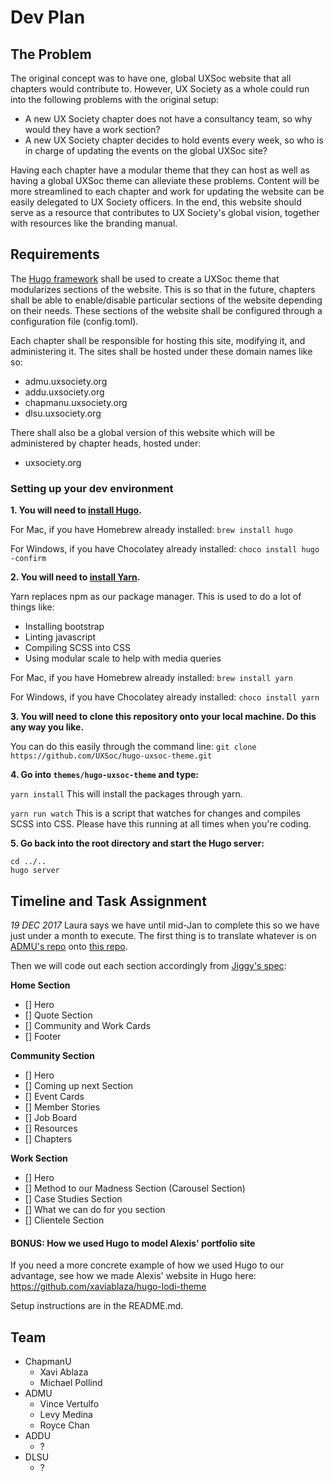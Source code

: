 # Dev Plan

## The Problem
The original concept was to have one, global UXSoc website that all chapters would contribute to.
However, UX Society as a whole could run into the following problems with the original setup:
- A new UX Society chapter does not have a consultancy team, so why would they have a work section?
- A new UX Society chapter decides to hold events every week, so who is in charge of updating the events on the global UXSoc site?

Having each chapter have a modular theme that they can host as well as having a global UXSoc theme can alleviate these problems.
Content will be more streamlined to each chapter and work for updating the website can be easily delegated to UX Society officers.
In the end, this website should serve as a resource that contributes to UX Society's global vision, together with resources like the branding manual.

## Requirements
The [Hugo framework](http://gohugo.io/) shall be used to create a UXSoc theme that modularizes sections of the website.
This is so that in the future, chapters shall be able to enable/disable particular sections of the website depending on their needs.
These sections of the website shall be configured through a configuration file (config.toml).

Each chapter shall be responsible for hosting this site, modifying it, and administering it. The sites shall be hosted under these domain names like so:
- admu.uxsociety.org
- addu.uxsociety.org
- chapmanu.uxsociety.org
- dlsu.uxsociety.org

There shall also be a global version of this website which will be administered by chapter heads, hosted under:
- uxsociety.org

### Setting up your dev environment

**1. You will need to [install Hugo](https://gohugo.io/getting-started/installing/).**

For Mac, if you have Homebrew already installed: `brew install hugo`

For Windows, if you have Chocolatey already installed: `choco install hugo -confirm`

**2. You will need to [install Yarn](https://yarnpkg.com/lang/en/docs/install/).**

Yarn replaces npm as our package manager. This is used to do a lot of things like:
- Installing bootstrap
- Linting javascript
- Compiling SCSS into CSS
- Using modular scale to help with media queries

For Mac, if you have Homebrew already installed: `brew install yarn`

For Windows, if you have Chocolatey already installed: `choco install yarn`

**3. You will need to clone this repository onto your local machine. Do this any way you like.**

You can do this easily through the command line: `git clone https://github.com/UXSoc/hugo-uxsoc-theme.git`

**4. Go into `themes/hugo-uxsoc-theme` and type:**

`yarn install`
This will install the packages through yarn.

`yarn run watch`
This is a script that watches for changes and compiles SCSS into CSS. Please have this running at all times when you're coding.

**5. Go back into the root directory and start the Hugo server:**

```
cd ../..
hugo server
```

## Timeline and Task Assignment

*19 DEC 2017*
Laura says we have until mid-Jan to complete this so we have just under a month to execute. The first thing is to translate whatever is on [ADMU's repo](https://github.com/LevyMedinaII/ux-soc-website) onto [this repo](https://github.com/UXSoc/hugo-uxsoc-theme).

Then we will code out each section accordingly from [Jiggy's spec](https://www.figma.com/file/Vf6nbxqkHCDFzFrYn2z3Ux5W/UXSoc-Website):

**Home Section**
- [] Hero
- [] Quote Section
- [] Community and Work Cards
- [] Footer

**Community Section**
- [] Hero
- [] Coming up next Section
- [] Event Cards
- [] Member Stories
- [] Job Board
- [] Resources
- [] Chapters

**Work Section**
- [] Hero
- [] Method to our Madness Section (Carousel Section)
- [] Case Studies Section
- [] What we can do for you section
- [] Clientele Section

#### BONUS: How we used Hugo to model Alexis' portfolio site

If you need a more concrete example of how we used Hugo to our advantage, see how we made Alexis' website in Hugo here: https://github.com/xaviablaza/hugo-lodi-theme

Setup instructions are in the README.md.

## Team
- ChapmanU
  - Xavi Ablaza
  - Michael Pollind
- ADMU
  - Vince Vertulfo
  - Levy Medina
  - Royce Chan
- ADDU
  - ?
- DLSU
  - ?
